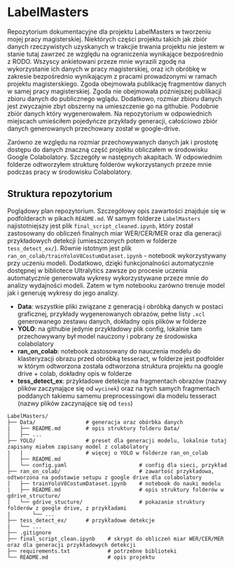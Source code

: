 # LabelMasters

Repozytorium dokumentacyjne dla projektu LabelMasters w tworzeniu mojej pracy magisterskiej. Niektórych części projektu takich jak zbiór danych rzeczywistych uzyskanych w trakcjie trwania projektu nie jestem w stanie tutaj zawrzeć ze względu na ograniczenia wynikające bezpośrednio z RODO. Wszyscy ankietowani przeze mnie wyrazili zgodę na wykorzystanie ich danych w pracy magisterskiej, oraz ich obróbkę w zakresie bezpośrednio wynikającym z pracami prowadzonymi w ramach projektu magisterskiego. Zgoda obejmowała publikację fragmentów danych w samej pracy magisterskiej. Zgoda nie obejmowała późniejszej publikacji zbioru danych do publicznego wglądu. Dodatkowo, rozmiar zbioru danych jest zwyczajnie zbyt obszerny na umieszczenie go na githubie. Podobnie zbiór danych który wygenerowałem. Na repozytorium w odpowiednich miejscach umieściłem pojedyńcze przykłady generacji, całościowo zbiór danych generowanych przechowany został w google-drive. 

Zarówno ze względu na rozmiar przechowywanych danych jak i prostotę dostępu do danych znaczną część projektu obliczałem w środowisku Google Colabolatory. Szczegóły w następnych akapitach. W odpowiednim folderze odtworzyłem strukturę folderów wykorzystanych przeze mnie podczas pracy w środowisku Colabolatory. 

## Struktura repozytorium

Poglądowy plan repozytorium. Szczegółowy opis zawartości znajduje się w podfolderach w pikach `README.md`. W samym folderze `LabelMasters`
najistotniejszy jest plik `final_script_cleaned.ipynb`, który został zastosowany do obliczeń finalnych miar WER/CER/MER oraz dla generacji przykładowych detekcji (umieszczonych potem w folderze `tess_detect_ex/`). Równie istotnym jest plik `ran_on_colab/trainYoloV8CostumDataset.ipynb` - notebook wykorzystywany przy uczeniu modeli. Dodatkowo, dzięki funkcjonalności automatycznie dostępnej w bibliotece Ultralytics zawsze po procesie uczenia automatycznie generowała wykresy wykorzystywane przeze mnie do analizy wydajności modeli. Zatem w tym notebooku zarówno trenuje model jak i generuję wykresy do jego analizy. 

- **Data**: wszystkie pliki związane z generacją i obróbką danych w postaci graficznej, przykłady wygenerowanych obrazów, pełne listy `.xcl` generowanego zestawu danych, dokładny opis plików w folderze
- **YOLO**: na githubie jedynie przykładowy plik config, lokalnie tam przechowywany był model nauczony i pobrany ze środowiska colabolatory
- **ran_on_colab**: notebook zastosowany do nauczenia modelu do klasteryzacji obrazu przed obróbką tesseract, w folderze jest podfolder w którym odtworzona została odtworzona struktura projektu na google drive + colab, dokładny opis w folderze
- **tess_detect_ex**: przykładowe detekcje na fragmentach obrazów (nazwy plików zaczynające się od `wycinek`) oraz na tych samych fragmentach poddanych takiemu samemu preprocessingowi dla modelu tesseract (nazwy plików zaczynające się od `tess`)

```plaintext
LabelMasters/
├── Data/                # generacja oraz obórbka danych
|   ├── README.md        # opis struktury folderu Data/
│   ├── ...
├── YOLO/                # preset dla generacji modelu, lokalnie tutaj zapisany miałem zapisany model z colabolatory
|   |                    # więcej o YOLO w folderze ran_on_colab
│   ├── README.md        
│   └── config.yaml                       # config dla sieci, przykład
├── ran_on_colab/                         # zawartość przykładowa, odtworzona na podstawie setupu z google drive dla colabolatory
│   ├── trainYoloV8CostumDataset.ipynb    # notebook do nauki modelu 
|   ├── README.md                         # opis struktury folderów w gdrive_structure/
|   └── gdrive_stucture/                  # pokazanie struktury folderów z google drive, z przykładami
|       └── ...         
├── tess_detect_ex/      # przykładowe detekcje    
|   └── ... 
├── .gitignore            
├── final_script_clean.ipynb    # skrypt do obliczeń miar WER/CER/MER oraz dla generacji przykładowych detekcji
├── requirements.txt            # potrzebne biblioteki
└── README.md                   # opis projektu
```


